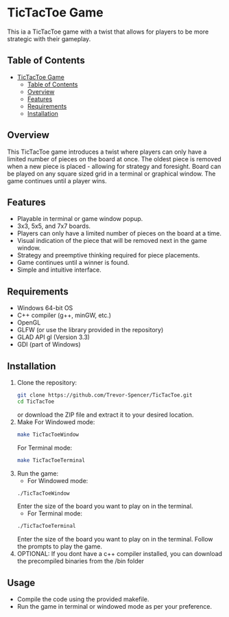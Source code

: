 # TicTacToe Game
This ia a TicTacToe game with a twist that allows for players to be more strategic with their gameplay.

## Table of Contents
- [TicTacToe Game](#tictactoe-game)
  - [Table of Contents](#table-of-contents)
  - [Overview](#overview)
  - [Features](#features)
  - [Requirements](#requirements)
  - [Installation](#installation)

## Overview
This TicTacToe game introduces a twist where players can only have a limited number of pieces on the board at once.
The oldest piece is removed when a new piece is placed - allowing for strategy and foresight. Board can be played
on any square sized grid in a terminal or graphical window. The game continues until a player wins.

## Features
- Playable in terminal or game window popup.
- 3x3, 5x5, and 7x7 boards.
- Players can only have a limited number of pieces on the board at a time.
- Visual indication of the piece that will be removed next in the game window.
- Strategy and preemptive thinking required for piece placements.
- Game continues until a winner is found.
- Simple and intuitive interface.

## Requirements
- Windows 64-bit OS
- C++ compiler (g++, minGW, etc.)
- OpenGL
- GLFW (or use the library provided in the repository)
- GLAD API gl (Version 3.3)
- GDI (part of Windows)

## Installation
1. Clone the repository:
   ```bash
   git clone https://github.com/Trevor-Spencer/TicTacToe.git
   cd TicTacToe
    ```
    or download the ZIP file and extract it to your desired location.
2. Make 
    For Windowed mode:
    ```bash
    make TicTacToeWindow
    ```
    For Terminal mode:
    ```bash
    make TicTacToeTerminal
    ```
3. Run the game:
    - For Windowed mode:
    ```bash
    ./TicTacToeWindow
    ```
    Enter the size of the board you want to play on in the terminal.
    - For Terminal mode:
    ```bash
    ./TicTacToeTerminal
    ```
    Enter the size of the board you want to play on in the terminal.
    Follow the prompts to play the game.
4. OPTIONAL: If you dont have a c++ compiler installed, you can download the precompiled binaries from the /bin folder

## Usage
- Compile the code using the provided makefile.
- Run the game in terminal or windowed mode as per your preference.
